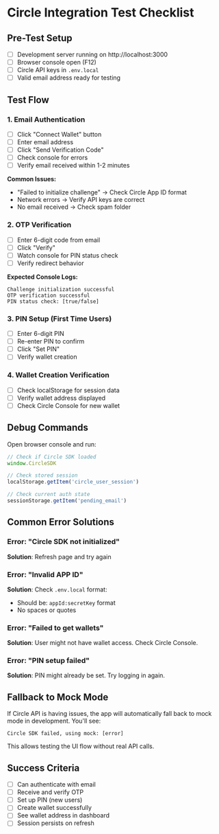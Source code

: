 # Circle Integration Test Checklist

## Pre-Test Setup
- [ ] Development server running on http://localhost:3000
- [ ] Browser console open (F12)
- [ ] Circle API keys in `.env.local`
- [ ] Valid email address ready for testing

## Test Flow

### 1. Email Authentication
- [ ] Click "Connect Wallet" button
- [ ] Enter email address
- [ ] Click "Send Verification Code"
- [ ] Check console for errors
- [ ] Verify email received within 1-2 minutes

**Common Issues:**
- "Failed to initialize challenge" → Check Circle App ID format
- Network errors → Verify API keys are correct
- No email received → Check spam folder

### 2. OTP Verification
- [ ] Enter 6-digit code from email
- [ ] Click "Verify"
- [ ] Watch console for PIN status check
- [ ] Verify redirect behavior

**Expected Console Logs:**
```
Challenge initialization successful
OTP verification successful
PIN status check: [true/false]
```

### 3. PIN Setup (First Time Users)
- [ ] Enter 6-digit PIN
- [ ] Re-enter PIN to confirm
- [ ] Click "Set PIN"
- [ ] Verify wallet creation

### 4. Wallet Creation Verification
- [ ] Check localStorage for session data
- [ ] Verify wallet address displayed
- [ ] Check Circle Console for new wallet

## Debug Commands

Open browser console and run:

```javascript
// Check if Circle SDK loaded
window.CircleSDK

// Check stored session
localStorage.getItem('circle_user_session')

// Check current auth state
sessionStorage.getItem('pending_email')
```

## Common Error Solutions

### Error: "Circle SDK not initialized"
**Solution**: Refresh page and try again

### Error: "Invalid APP ID"
**Solution**: Check `.env.local` format:
- Should be: `appId:secretKey` format
- No spaces or quotes

### Error: "Failed to get wallets"
**Solution**: User might not have wallet access. Check Circle Console.

### Error: "PIN setup failed"
**Solution**: PIN might already be set. Try logging in again.

## Fallback to Mock Mode

If Circle API is having issues, the app will automatically fall back to mock mode in development. You'll see:
```
Circle SDK failed, using mock: [error]
```

This allows testing the UI flow without real API calls.

## Success Criteria
- [ ] Can authenticate with email
- [ ] Receive and verify OTP
- [ ] Set up PIN (new users)
- [ ] Create wallet successfully
- [ ] See wallet address in dashboard
- [ ] Session persists on refresh